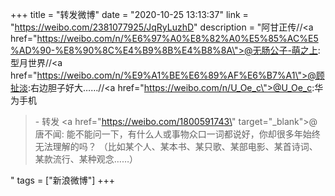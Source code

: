 +++
title = "转发微博"
date = "2020-10-25 13:13:37"
link = "https://weibo.com/2381077925/JqRyLuzhD"
description = "阿甘正传//<a href=\"https://weibo.com/n/%E6%97%A0%E8%82%A0%E5%85%AC%E5%AD%90-%E8%90%8C%E4%B9%8B%E4%B8%8A\">@无肠公子-萌之上</a>:型月世界//<a href=\"https://weibo.com/n/%E9%A1%BE%E6%89%AF%E6%B7%A1\">@顾扯淡</a>:右边胆子好大……//<a href=\"https://weibo.com/n/U_Oe_c\">@U_Oe_c</a>:华为手机<br><blockquote> - 转发 <a href=\"https://weibo.com/1800591743\" target=\"_blank\">@唐不闻</a>: 能不能问一下，有什么人或事物众口一词都说好，你却很多年始终无法理解的吗？ （比如某个人、某本书、某只歌、某部电影、某首诗词、某款流行、某种观念……） </blockquote>"
tags = ["新浪微博"]
+++
